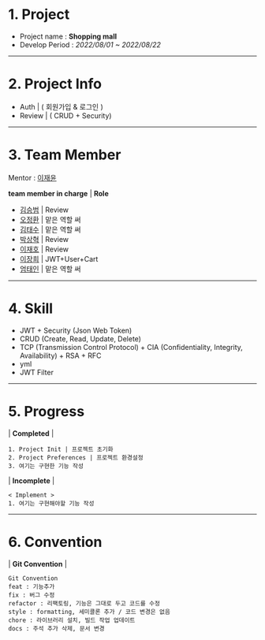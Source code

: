 <!--Header-->
# 1. Project
- Project name : **Shopping mall**
- Develop Period : *2022/08/01 ~ 2022/08/22*
---
# 2. Project Info
- Auth | ( 회원가입 & 로그인 )
- Review | ( CRUD + Security)
---
# 3. Team Member
Mentor : [이재윤](https://github.com/sosow0212)

**team member in charge** | **Role**

- [김승범](https://github.com/daily1313) | Review
- [오정환](https://github.com/poll9999) | 맡은 역할 써
- [김태수](https://github.com/kimtaesoo99) | 맡은 역할 써
- [박상혁](https://github.com/baksakcci) | Review
- [이재호](https://github.com/jjaeho) | Review
- [이장희](https://github.com/JangAJang) | JWT+User+Cart
- [엄태인](https://github.com/eom-tae-in) | 맡은 역할 써
---
# 4. Skill
- JWT + Security (Json Web Token)
- CRUD (Create, Read, Update, Delete)
- TCP (Transmission Control Protocol) + CIA (Confidentiality, Integrity, Availability) + RSA + RFC
- yml
- JWT Filter
---
# 5. Progress
| **Completed** |
```text
1. Project Init | 프로젝트 초기화
2. Project Preferences | 프로젝트 환경설정
3. 여기는 구현한 기능 작성

```
| **Incomplete** |
```text
< Implement >
1. 여기는 구현해야할 기능 작성
```
---
# 6. Convention
| **Git Convention** |
```text
Git Convention
feat : 기능추가
fix : 버그 수정
refactor : 리팩토링, 기능은 그대로 두고 코드를 수정
style : formatting, 세미콜론 추가 / 코드 변경은 없음
chore : 라이브러리 설치, 빌드 작업 업데이트
docs : 주석 추가 삭제, 문서 변경
```
